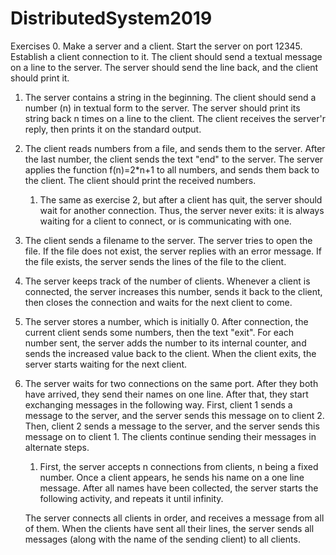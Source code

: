 # DistributedSystem2019
Exercises
0.  Make a server and a client.
    Start the server on port 12345.
    Establish a client connection to it.
    The client should send a textual message on a line to the server.
    The server should send the line back, and the client should print it.

1.  The server contains a string in the beginning.
    The client should send a number (n) in textual form to the server.
    The server should print its string back n times on a line to the client.
    The client receives the server'r reply, then prints it on the standard output.

2.  The client reads numbers from a file, and sends them to the server.
    After the last number, the client sends the text "end" to the server.
    The server applies the function f(n)=2*n+1 to all numbers,
    and sends them back to the client.
    The client should print the received numbers.

    1. The same as exercise 2, but after a client has quit,
        the server should wait for another connection.
        Thus, the server never exits: it is always waiting for a client to connect,
        or is communicating with one.

3.  The client sends a filename to the server.
    The server tries to open the file.
    If the file does not exist, the server replies with an error message.
    If the file exists, the server sends the lines of the file to the client.

4.  The server keeps track of the number of clients.
    Whenever a client is connected, the server increases this number,
    sends it back to the client,
    then closes the connection and waits for the next client to come.

5.  The server stores a number, which is initially 0.
    After connection, the current client sends some numbers, then the text "exit".
    For each number sent, the server adds the number to its internal counter,
    and sends the increased value back to the client.
    When the client exits, the server starts waiting for the next client.

6.  The server waits for two connections on the same port.
    After they both have arrived, they send their names on one line.
    After that, they start exchanging messages in the following way.
    First, client 1 sends a message to the server, and the server sends this message on to client 2.
    Then, client 2 sends a message to the server, and the server sends this message on to client 1.
    The clients continue sending their messages in alternate steps.

    1. First, the server accepts n connections from clients, n being a fixed number.
       Once a client appears, he sends his name on a one line message.
       After all names have been collected, the server starts the following activity,
       and repeats it until infinity.

    The server connects all clients in order, and receives a message from all of them.
    When the clients have sent all their lines,
    the server sends all messages (along with the name of the sending client) to all clients.
